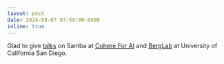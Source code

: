 ```yaml
---
layout: post
date: 2024-08-07 07:59:00-0400
inline: true
---
```


Glad to give [talks](https://docs.google.com/presentation/d/1SUGKM_sTKgb-wXSYvalWtD2O2qTKnYuMzid669GfJbU/edit?usp=sharing) on Samba at [Cohere For AI](https://cohere.com/events/cohere-for-ai-liliang-ren) and [BergLab](https://icebergnlp.github.io/) at University of California San Diego.

